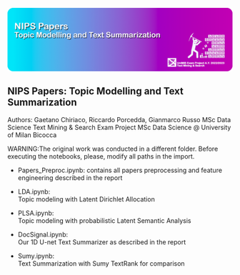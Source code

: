 ![alt text](https://github.com/RPorcedda/Text-Mining/blob/main/GitHub%20Banner.png?raw=true)

## NIPS Papers: Topic Modelling and Text Summarization
Authors: Gaetano Chiriaco, Riccardo Porcedda, Gianmarco Russo MSc Data Science
Text Mining & Search Exam Project
MSc Data Science @ University of Milan Bicocca

WARNING:The original work was conducted in a different folder.
Before executing the notebooks, please, modify all paths in the import.


* Papers_Preproc.ipynb:	
contains all papers preprocessing and feature engineering described in the report

* LDA.ipynb:			
Topic modeling with Latent Dirichlet Allocation

* PLSA.ipynb:			
Topic modeling with probabilistic Latent Semantic Analysis

* DocSignal.ipynb:		
Our 1D U-net Text Summarizer as described in the report

* Sumy.ipynb:			
Text Summarization with Sumy TextRank for comparison
